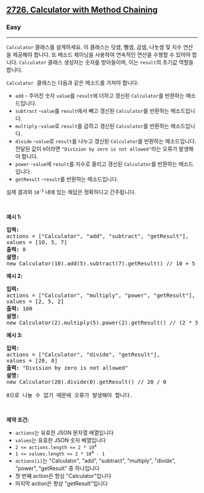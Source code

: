 <h2><a href="https://leetcode.com/problems/calculator-with-method-chaining">2726. Calculator with Method Chaining</a></h2><h3>Easy</h3><hr><p><code>Calculator</code> 클래스를 설계하세요. 이 클래스는 덧셈, 뺄셈, 곱셈, 나눗셈 및 지수 연산을 제공해야 합니다. 또 메소드 체이닝을 사용하여 연속적인 연산을 수행할 수 있어야 합니다. <code>Calculator</code> 클래스 생성자는 숫자를 받아들이며, 이는 <code>result</code>의 초기값 역할을 합니다.</p>

<p><font face="monospace"><code>Calculator</code>&nbsp;</font>클래스는 다음과 같은 메소드를 가져야 합니다:</p>

<ul>
	<li><code>add</code> - 주어진 숫자 <code>value</code>를 <code>result</code>에 더하고 갱신된 <code>Calculator</code>를 반환하는 메소드입니다.</li>
	<li><code>subtract</code> -<code>value</code>를 <code>result</code>에서 빼고 갱신된 <code>Calculator</code>를 반환하는 메소드입니다.</li>
	<li><code>multiply</code> -<code>value</code>로 <code>result</code>를 곱하고 갱신된 <code>Calculator</code>를 반환하는 메소드입니다.</li>
	<li><code>divide</code> -<code>value</code>로 <code>result</code>를 나누고 갱신된 <code>Calculator</code>를 반환하는 메소드입니다. 전달된 값이 <code>0</code>이라면 <code>&quot;Division by zero is not allowed&quot;</code>라는 오류가 발생해야 합니다.</li>
	<li><code>power</code> -<code>value</code>에 <code>result</code>를 지수로 올리고 갱신된 <code>Calculator</code>를 반환하는 메소드입니다.</li>
	<li><code>getResult</code> -<code>result</code>를 반환하는 메소드입니다.</li>
</ul>

<p>실제 결과와 <code>10<sup>-5</sup></code> 내에 있는 해답은 정확하다고 간주됩니다.</p>

<p>&nbsp;</p>
<p><strong class="example">예시 1:</strong></p>

<pre>
<strong>입력:</strong>
actions = ["Calculator", "add", "subtract", "getResult"],
values = [10, 5, 7]
<strong>출력:</strong> 8
<strong>설명:</strong>
new Calculator(10).add(5).subtract(7).getResult() // 10 + 5 - 7 = 8
</pre>

<p><strong class="example">예시 2:</strong></p>

<pre>
<strong>입력:</strong>
actions = ["Calculator", "multiply", "power", "getResult"],
values = [2, 5, 2]
<strong>출력:</strong> 100
<strong>설명:</strong>
new Calculator(2).multiply(5).power(2).getResult() // (2 * 5) ^ 2 = 100
</pre>

<p><strong class="example">예시 3:</strong></p>

<pre>
<strong>입력:</strong>
actions = ["Calculator", "divide", "getResult"],
values = [20, 0]
<strong>출력:</strong> "Division by zero is not allowed"
<strong>설명:</strong>
new Calculator(20).divide(0).getResult() // 20 / 0

0으로 나눌 수 없기 때문에 오류가 발생해야 합니다.
</pre>

<p>&nbsp;</p>
<p><strong>제약 조건:</strong></p>

<ul>
	<li><code>actions</code>는 유효한 JSON 문자열 배열입니다</li>
	<li><code>values</code>는 유효한 JSON 숫자 배열입니다</li>
	<li><code>2 &lt;= actions.length &lt;= 2 * 10<sup>4</sup></code></li>
	<li><code>1 &lt;= values.length &lt;= 2 * 10<sup>4</sup>&nbsp;- 1</code></li>
	<li><code>actions[i]</code>는 &quot;Calculator&quot;, &quot;add&quot;, &quot;subtract&quot;, &quot;multiply&quot;, &quot;divide&quot;, &quot;power&quot;, &quot;getResult&quot; 중 하나입니다</li>
	<li>첫 번째 action은 항상 &quot;Calculator&quot;입니다</li>
	<li>마지막 action은 항상 &quot;getResult&quot;입니다</li>
</ul>
